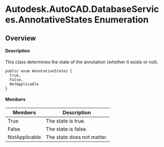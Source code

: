 # Autodesk.AutoCAD.DatabaseServices.AnnotativeStates Enumeration

## Overview

#### Description
This class determines the state of the annotation (whether it exists or not).
```text
public enum AnnotativeStates {
  True,
  False,
  NotApplicable
}
```

#### Members

| Members | Description |
| --- | --- |
| True | The state is true. |
| False | The state is false. |
| NotApplicable | The state does not matter. |